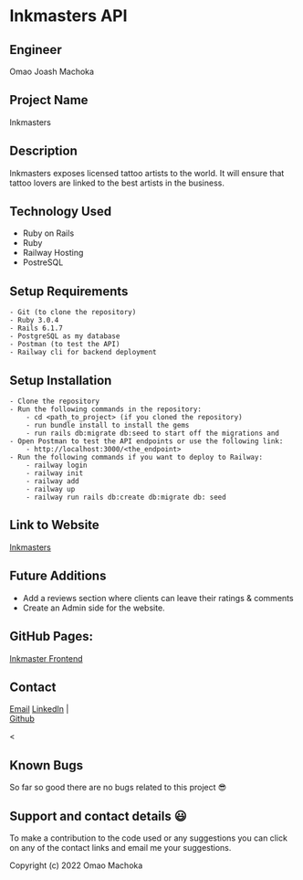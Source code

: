 # Inkmasters API
## Engineer
Omao Joash Machoka
## Project Name
Inkmasters
## Description
Inkmasters exposes licensed tattoo artists to the world. It will ensure that tattoo lovers are linked to the best artists in the business.
## Technology Used
* Ruby on Rails
* Ruby
* Railway Hosting
* PostreSQL
## Setup Requirements
    - Git (to clone the repository)
    - Ruby 3.0.4
    - Rails 6.1.7
    - PostgreSQL as my database
    - Postman (to test the API)
    - Railway cli for backend deployment
## Setup Installation
    - Clone the repository
    - Run the following commands in the repository:
        - cd <path_to_project> (if you cloned the repository)
        - run bundle install to install the gems
        - run rails db:migrate db:seed to start off the migrations and 
    - Open Postman to test the API endpoints or use the following link:
        - http://localhost:3000/<the_endpoint>
    - Run the following commands if you want to deploy to Railway:
        - railway login
        - railway init
        - railway add
        - railway up
        - railway run rails db:create db:migrate db: seed
## Link to Website
[Inkmasters](https://stalwart-starship-7fb3de.netlify.app/)


## Future Additions 
* Add a reviews section where clients can leave their ratings & comments
* Create an Admin side for the website.
## GitHub Pages:
[Inkmaster Frontend](https://github.com/omaomach/Inkmasters-Frontend)
## Contact
[Email](machokajoash@gmail.com)
[LinkedIn](https://www.linkedin.com/in/joash-omao-1163771ab/) |  
[Github](https://github.com/omaomach)
<!-- ## Hosted Api -->
<
## Known Bugs
So far so good there are no bugs related to this project 😎
## Support and contact details 😃
To make a contribution to the code used or any suggestions you can click on any of the contact links and email me your suggestions.


Copyright (c) 2022 Omao Machoka